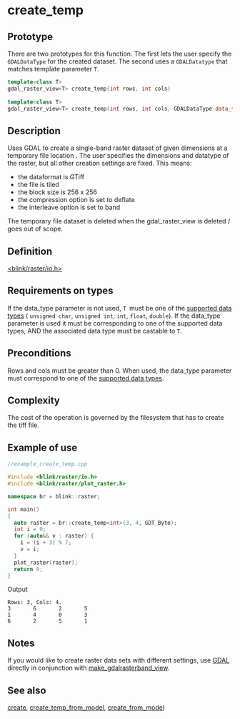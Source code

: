 # create_temp
## Prototype
There are two prototypes for this function. The first lets the user specify the `GDALDataType` for the created dataset. The second uses a `GDALDatatype` that matches template parameter `T`.

```cpp
template<class T>
gdal_raster_view<T> create_temp(int rows, int cols)
 
template<class T>
gdal_raster_view<T> create_temp(int rows, int cols, GDALDataType data_type)
```

## Description
Uses GDAL to create a single-band raster dataset of given dimensions at a temporary file location . The user specifies the dimensions and datatype of the raster, but all other creation settings are fixed. This means:
- the dataformat is GTiff
- the file is tiled
- the block size is 256 x 256
- the compression option is set to deflate
- the interleave option is set to band

The temporary file dataset is deleted when the gdal_raster_view is deleted / goes out of scope. 
  
## Definition
[<blink/raster/io.h>](./../../include/blink/raster/io.h)

## Requirements on types
If the data_type parameter is not used, `T `must be one of the [supported data types](./../types/gdal_data_type.md) ( `unsigned char`, `unsigned int`, `int`, `float`, `double`).
If the data_type parameter is used it must be corresponding to one of the supported data types, AND the associated data type must be castable to `T`.

## Preconditions
Rows and cols must be greater than 0. When used, the data_type parameter must correspond to one of the [supported data types](./../types/gdal_data_type.md). 

## Complexity
The cost of the operation is governed by the filesystem that has to create the tiff file. 

## Example of use
```cpp
//example_create_temp.cpp

#include <blink/raster/io.h>
#include <blink/raster/plot_raster.h>

namespace br = blink::raster;

int main()
{
  auto raster = br::create_temp<int>(3, 4, GDT_Byte);
  int i = 0;
  for (auto&& v : raster) {
    i = (i + 3) % 7;
    v = i;
  }
  plot_raster(raster);
  return 0;
}
```
Output
```
Rows: 3, Cols: 4.
3       6       2       5
1       4       0       3
6       2       5       1
```

## Notes
If you would like to create raster data sets with different settings, use [GDAL](www.gdal.org) directly in conjunction with [make_gdalrasterband_view](./make_gdalrasterband_view.md).

## See also
[create](./create.md), [create_temp_from_model](./create_temp_from_model.md), [create_from_model](./create_from_model.md)
